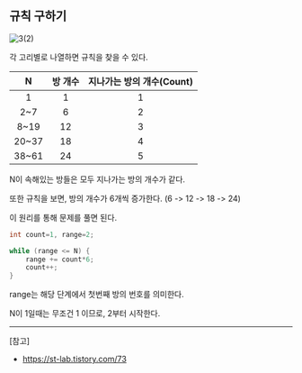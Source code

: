 ## 규칙 구하기

![3(2)](https://user-images.githubusercontent.com/80824750/218481730-b260c901-c949-4fc8-b234-e73ab2acd735.png)

각 고리별로 나열하면 규칙을 찾을 수 있다.

|N|방 개수|지나가는 방의 개수(Count)|
|:--:|:--:|:--:|
|1|1|1|
|2~7|6|2|
|8~19|12|3|
|20~37|18|4|
|38~61|24|5|

N이 속해있는 방들은 모두 지나가는 방의 개수가 같다.

또한 규칙을 보면, 방의 개수가 6개씩 증가한다. (6 -> 12 -> 18 -> 24)

이 원리를 통해 문제를 풀면 된다.

```java
int count=1, range=2;

while (range <= N) {
    range += count*6;
    count++;
}
```

range는 해당 단계에서 첫번째 방의 번호를 의미한다.

N이 1일때는 무조건 1 이므로, 2부터 시작한다.

---

[참고]
- https://st-lab.tistory.com/73
